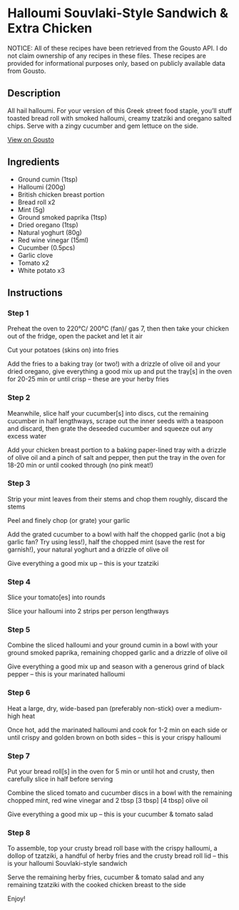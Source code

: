 # Halloumi Souvlaki-Style Sandwich & Extra Chicken

NOTICE: All of these recipes have been retrieved from the Gousto API. I do not claim ownership of any recipes in these files. These recipes are provided for informational purposes only, based on publicly available data from Gousto.

## Description

All hail halloumi. For your version of this Greek street food staple, you’ll stuff toasted bread roll with smoked halloumi, creamy tzatziki and oregano salted chips. Serve with a zingy cucumber and gem lettuce on the side.

[View on Gousto](https://www.gousto.co.uk/recipes/cookbook/halloumi-souvlaki-style-sandwich-with-tzatziki-extra-chicken)

## Ingredients

- Ground cumin (1tsp)
- Halloumi (200g)
- British chicken breast portion
- Bread roll x2
- Mint (5g)
- Ground smoked paprika (1tsp)
- Dried oregano (1tsp)
- Natural yoghurt (80g)
- Red wine vinegar (15ml)
- Cucumber (0.5pcs)
- Garlic clove
- Tomato x2
- White potato x3

## Instructions


### Step 1

Preheat the oven to 220°C/ 200°C (fan)/ gas 7, then then take your chicken out of the fridge, open the packet and let it air

Cut your potatoes (skins on) into fries

Add the fries to a baking tray (or two!) with a drizzle of olive oil and your dried oregano, give everything a good mix up and put the tray[s] in the oven for 20-25 min or until crisp – these are your herby fries


### Step 2

Meanwhile, slice half your cucumber[s] into discs, cut the remaining cucumber in half lengthways, scrape out the inner seeds with a teaspoon and discard, then grate the deseeded cucumber and squeeze out any excess water

Add your chicken breast portion to a baking paper-lined tray with a drizzle of olive oil and a pinch of salt and pepper, then put the tray in the oven for 18-20 min or until cooked through (no pink meat!)


### Step 3

Strip your mint leaves from their stems and chop them roughly, discard the stems

Peel and finely chop (or grate) your garlic

Add the grated cucumber to a bowl with half the chopped garlic (not a big garlic fan? Try using less!), half the chopped mint (save the rest for garnish!), your natural yoghurt and a drizzle of olive oil

Give everything a good mix up – this is your tzatziki


### Step 4

Slice your tomato[es] into rounds

Slice your halloumi into 2 strips per person lengthways


### Step 5

Combine the sliced halloumi and your ground cumin in a bowl with your ground smoked paprika, remaining chopped garlic and a drizzle of olive oil

Give everything a good mix up and season with a generous grind of black pepper – this is your marinated halloumi


### Step 6

Heat a large, dry, wide-based pan (preferably non-stick) over a medium-high heat

Once hot, add the marinated halloumi and cook for 1-2 min on each side or until crispy and golden brown on both sides – this is your crispy halloumi


### Step 7

Put your bread roll[s] in the oven for 5 min or until hot and crusty, then carefully slice in half before serving

Combine the sliced tomato and cucumber discs in a bowl with the remaining chopped mint, red wine vinegar and 2 tbsp<span class="text-purple"> [3 tbsp]</span> <span class="text-danger">[4 tbsp]</span> olive oil

Give everything a good mix up – this is your cucumber & tomato salad

### Step 8

To assemble, top your crusty bread roll base with the crispy halloumi, a dollop of tzatziki, a handful of herby fries and the crusty bread roll lid – this is your halloumi Souvlaki-style sandwich

Serve the remaining herby fries, cucumber & tomato salad and any remaining tzatziki with the cooked chicken breast to the side

Enjoy!

